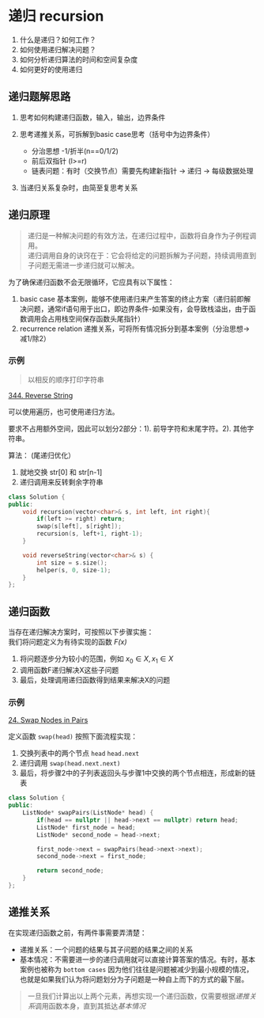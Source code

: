 # 递归 recursion
1. 什么是递归？如何工作？
2. 如何使用递归解决问题？
3. 如何分析递归算法的时间和空间复杂度
4. 如何更好的使用递归

## 递归题解思路
1. 思考如何构建递归函数，输入，输出，边界条件
2. 思考递推关系，可拆解到basic case思考（括号中为边界条件）  
   - 分治思想 -1/折半(n==0/1/2)
   - 前后双指针 (l>=r)
   - 链表问题：有时（交换节点）需要先构建新指针 -> 递归 -> 每级数据处理

3. 当递归关系复杂时，由简至复思考关系

## 递归原理
>递归是一种解决问题的有效方法，在递归过程中，函数将自身作为子例程调用。  
递归调用自身的诀窍在于：它会将给定的问题拆解为子问题，持续调用直到子问题无需进一步递归就可以解决。

为了确保递归函数不会无限循环，它应具有以下属性：  
1. basic case 基本案例，能够不使用递归来产生答案的终止方案（递归前即解决问题，通常if语句用于出口，即边界条件-如果没有，会导致栈溢出，由于函数调用会占用栈空间保存函数头尾指针）
2. recurrence relation 递推关系，可将所有情况拆分到基本案例（分治思想-> 减1/除2）

### 示例
> 以相反的顺序打印字符串

[344. Reverse String](https://leetcode-cn.com/problems/reverse-string/)

可以使用遍历，也可使用递归方法。  

要求不占用额外空间，因此可以划分2部分：1). 前导字符和末尾字符。2). 其他字符串。  

算法：  (尾递归优化）
1. 就地交换 str[0] 和 str[n-1]
2. 递归调用来反转剩余字符串

```cpp
class Solution {
public:
    void recursion(vector<char>& s, int left, int right){
        if(left >= right) return;
        swap(s[left], s[right]);
        recursion(s, left+1, right-1);
    }

    void reverseString(vector<char>& s) {
        int size = s.size();
        helper(s, 0, size-1);
    }
};
```

## 递归函数

当存在递归解决方案时，可按照以下步骤实施：  
我们将问题定义为有待实现的函数 *F(x)*  
1. 将问题逐步分为较小的范围，例如 $x_0\in X, x_1\in X$
2. 调用函数F递归解决X这些子问题
3. 最后，处理调用递归函数得到结果来解决X的问题  

### 示例
[24. Swap Nodes in Pairs](https://leetcode-cn.com/problems/swap-nodes-in-pairs/)  

定义函数 `swap(head)` 按照下面流程实现：  
1. 交换列表中的两个节点 `head` `head.next`
2. 递归调用 `swap(head.next.next)`
3. 最后，将步骤2中的子列表返回头与步骤1中交换的两个节点相连，形成新的链表

```cpp
class Solution {
public:
    ListNode* swapPairs(ListNode* head) {
        if(head == nullptr || head->next == nullptr) return head;
        ListNode* first_node = head;
        ListNode* second_node = head->next;

        first_node->next = swapPairs(head->next->next);
        second_node->next = first_node;

        return second_node;
    }
};
```

## 递推关系
在实现递归函数之前，有两件事需要弄清楚：  
- 递推关系：一个问题的结果与其子问题的结果之间的关系
- 基本情况：不需要进一步的递归调用就可以直接计算答案的情况。有时，基本案例也被称为 `bottom cases` 因为他们往往是问题被减少到最小规模的情况，也就是如果我们认为将问题划分为子问题是一种自上而下的方式的最下层。

> 一旦我们计算出以上两个元素，再想实现一个递归函数，仅需要根据*递推关系*调用函数本身，直到其抵达*基本情况*


